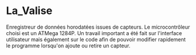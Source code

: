 # La_Valise
Enregistreur de données horodatées issues de capteurs. Le microcontrôleur choisi est un ATMega 1284P. Un travail important a été fait sur l'interface utilisateur mais également sur le code afin de pouvoir modifier rapidement le programme lorsqu'on ajoute ou retire un capteur.
